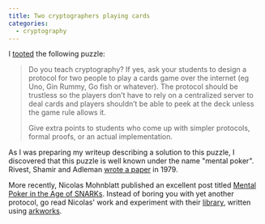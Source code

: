 ```yaml
---
title: Two cryptographers playing cards
categories:
  - cryptography
---
```

I [tooted](https://infosec.exchange/@alok/111161449025589921) the following puzzle:
> Do you teach cryptography? 
> If yes, ask your students to design a protocol for two people to play a cards game over the internet (eg Uno, Gin Rummy, Go fish or whatever). The protocol should be trustless so the players don’t have to rely on a centralized server to deal cards and players shouldn’t be able to peek at the deck unless the game rule allows it.
>
> Give extra points to students who come up with simpler protocols, formal proofs, or an actual implementation.

As I was preparing my writeup describing a solution to this puzzle, I discovered that this puzzle is well known under the name "mental poker". Rivest, Shamir and Adleman [wrote a paper](https://apps.dtic.mil/dtic/tr/fulltext/u2/a066331.pdf) in 1979.

More recently, Nicolas Mohnblatt published an excellent post titled [Mental Poker in the Age of SNARKs](https://geometry.xyz/notebook/mental-poker-in-the-age-of-snarks-part-1). Instead of boring you with yet another protocol, go read Nicolas' work and experiment with their [library](https://github.com/geometryresearch/mental-poker), written using [arkworks](https://github.com/arkworks-rs).
